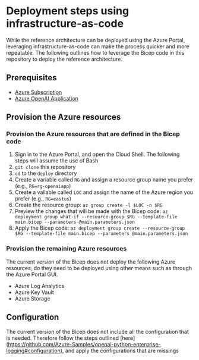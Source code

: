 # Deployment steps using infrastructure-as-code
While the reference architecture can be deployed using the Azure Portal, leveraging infrastructure-as-code can make the process quicker and more repeatable. The following outlines how to leverage the Bicep code in this repository to deploy the reference architecture.

## Prerequisites
- [Azure Subscription](https://azure.microsoft.com/en-us/get-started/)
- [Azure OpenAI Application](https://aka.ms/oai/access) 

## Provision the Azure resources
### Provision the Azure resources that are defined in the Bicep code
1. Sign in to the Azure Portal, and open the Cloud Shell. The following steps will assume the use of Bash
2. `git clone` this repository
3. `cd` to the `deploy` directory
4. Create a variable called `RG` and assign a resource group name you prefer (e.g., `RG=rg-openaiapp`)
5. Create a vailable called `LOC` and assign the name of the Azure region you prefer (e.g., `RG=eastus`) 
6. Create the resource group: `az group create -l $LOC -n $RG`
7. Preview the changes that will be made with the Bicep code: `az deployment group what-if --resource-group $RG --template-file main.bicep --parameters @main.parameters.json`
8. Apply the Bicep code: `az deployment group create --resource-group $RG --template-file main.bicep --parameters @main.parameters.json`

### Provision the remaining Azure resources
The current version of the Bicep does not deploy the following Azure resources, do they need to be deployed using other means such as through the Azure Portal GUI.
-	Azure Log Analytics
-	Azure Key Vault
-	Azure Storage

## Configuration
The current version of the Bicep does not include all the configuration that is needed. Therefore follow the steps outlined [here]
(https://github.com/Azure-Samples/openai-python-enterprise-logging#configuration), and apply the configurations that are missings